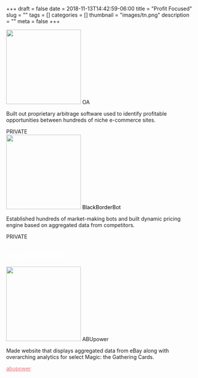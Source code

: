 +++ 
draft = false
date = 2018-11-13T14:42:59-06:00
title = "Profit Focused"
slug = ""
tags = []
categories = []
thumbnail = "images/tn.png"
description = ""
meta = false
+++
<html>
    <body>
    <style>
        a.abupower:hover {
            background: black !important;
            color: #ee6e73 !important;
        }
        h1 {
            color: white;
        }
    </style>
    <div class="row">
    <div class="col s12 m6">
      <div class="card">
        <div class="card-image">
          <img src="images/web_crawler.jpg" height=200>
          <span class="card-title">OA</span>
        </div>
        <div class="card-content">
          <p>Built out proprietary arbitrage software used to identify profitable opportunities between hundreds of niche e-commerce sites.</p>
        </div>
        <div class="card-action">
          <span>PRIVATE</span>
        </div>
      </div>
    </div>
    <div class="col s12 m6">
      <div class="card">
        <div class="card-image">
          <img src="images/blackborderbot3.png" height=200>
          <span class="card-title" style="color: black;">BlackBorderBot</span>
        </div>
        <div class="card-content">
          <p>Established hundreds of market-making bots and built dynamic pricing engine based on aggregated data from competitors.</p>
        </div>
        <div class="card-action">
            <span>PRIVATE</span>
        </div>
      </div>
    </div>
  </div>
    <section>
        <h1>Passion Driven</h1>
        <body>
    <div class="row">
    <div class="col s12 m6">
      <div class="card">
        <div class="card-image">
          <img src="images/abupower.png" height=200>
          <span class="card-title">ABUpower</span>
        </div>
        <div class="card-content">
          <p>Made website that displays aggregated data from eBay along with overarching analytics for select Magic: the Gathering Cards.</p>
        </div>
        <div class="card-action">
          <a class="abupower" href="https://abupower.com" target="_blank" style="color: #ee6e73;">abupower</a>
        </div>
      </div>
    </div>
    </section>
    </body>
</html>